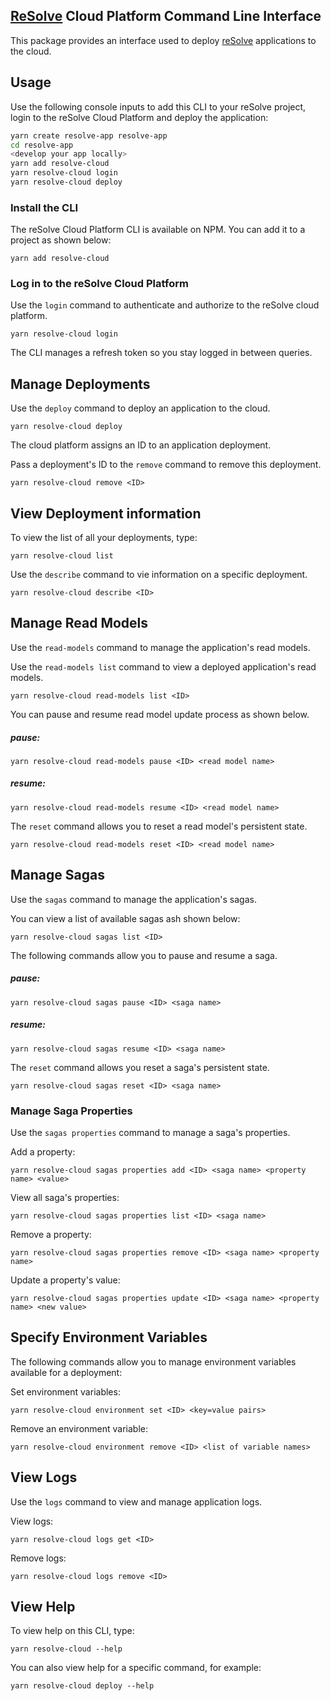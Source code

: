 ## [ReSolve](https://github.com/reimagined/resolve) Cloud Platform Command Line Interface

This package provides an interface used to deploy [reSolve](https://github.com/reimagined/resolve) applications to the cloud.

## Usage

Use the following console inputs to add this CLI to your reSolve project, login to the reSolve Cloud Platform and deploy the application:

```sh
yarn create resolve-app resolve-app
cd resolve-app
<develop your app locally>
yarn add resolve-cloud
yarn resolve-cloud login
yarn resolve-cloud deploy
```

### Install the CLI

The reSolve Cloud Platform CLI is available on NPM. You can add it to a project as shown below:

```
yarn add resolve-cloud
```

### Log in to the reSolve Cloud Platform

Use the `login` command to authenticate and authorize to the reSolve cloud platform.

```
yarn resolve-cloud login
```

The CLI manages a refresh token so you stay logged in between queries.

## Manage Deployments

Use the `deploy` command to deploy an application to the cloud.

```
yarn resolve-cloud deploy
```

The cloud platform assigns an ID to an application deployment.

Pass a deployment's ID to the `remove` command to remove this deployment.

```
yarn resolve-cloud remove <ID>
```

## View Deployment information

To view the list of all your deployments, type:

```
yarn resolve-cloud list
```

Use the `describe` command to vie information on a specific deployment.

```
yarn resolve-cloud describe <ID>
```

## Manage Read Models

Use the `read-models` command to manage the application's read models.

Use the `read-models list` command to view a deployed application's read models.

```
yarn resolve-cloud read-models list <ID>
```

You can pause and resume read model update process as shown below.

##### pause:

```
yarn resolve-cloud read-models pause <ID> <read model name>
```

##### resume:

```
yarn resolve-cloud read-models resume <ID> <read model name>
```

The `reset` command allows you to reset a read model's persistent state.

```
yarn resolve-cloud read-models reset <ID> <read model name>
```

## Manage Sagas

Use the `sagas` command to manage the application's sagas.

You can view a list of available sagas ash shown below:

```
yarn resolve-cloud sagas list <ID>
```

The following commands allow you to pause and resume a saga.

##### pause:

```
yarn resolve-cloud sagas pause <ID> <saga name>
```

##### resume:

```
yarn resolve-cloud sagas resume <ID> <saga name>
```

The `reset` command allows you reset a saga's persistent state.

```
yarn resolve-cloud sagas reset <ID> <saga name>
```

### Manage Saga Properties

Use the `sagas properties` command to manage a saga's properties.

Add a property:

```
yarn resolve-cloud sagas properties add <ID> <saga name> <property name> <value>
```

View all saga's properties:

```
yarn resolve-cloud sagas properties list <ID> <saga name>
```

Remove a property:

```
yarn resolve-cloud sagas properties remove <ID> <saga name> <property name>
```

Update a property's value:

```
yarn resolve-cloud sagas properties update <ID> <saga name> <property name> <new value>
```

## Specify Environment Variables

The following commands allow you to manage environment variables available for a deployment:

Set environment variables:

```
yarn resolve-cloud environment set <ID> <key=value pairs>
```

Remove an environment variable:

```
yarn resolve-cloud environment remove <ID> <list of variable names>
```

## View Logs

Use the `logs` command to view and manage application logs.

View logs:

```
yarn resolve-cloud logs get <ID>
```

Remove logs:

```
yarn resolve-cloud logs remove <ID>
```

## View Help

To view help on this CLI, type:

```
yarn resolve-cloud --help
```

You can also view help for a specific command, for example:

```
yarn resolve-cloud deploy --help
```
